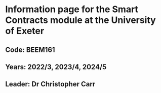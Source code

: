 # Information page for the Smart Contracts module at the University of Exeter

## Code: BEEM161
## Years: 2022/3, 2023/4, 2024/5
## Leader: Dr Christopher Carr
